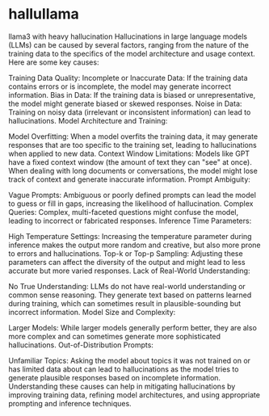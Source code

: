 # hallullama
llama3 with heavy hallucination
Hallucinations in large language models (LLMs) can be caused by several factors, ranging from the nature of the training data to the specifics of the model architecture and usage context. Here are some key causes:

Training Data Quality:
Incomplete or Inaccurate Data: If the training data contains errors or is incomplete, the model may generate incorrect information.
Bias in Data: If the training data is biased or unrepresentative, the model might generate biased or skewed responses.
Noise in Data: Training on noisy data (irrelevant or inconsistent information) can lead to hallucinations.
Model Architecture and Training:

Model Overfitting: When a model overfits the training data, it may generate responses that are too specific to the training set, leading to hallucinations when applied to new data.
Context Window Limitations: Models like GPT have a fixed context window (the amount of text they can "see" at once). When dealing with long documents or conversations, the model might lose track of context and generate inaccurate information.
Prompt Ambiguity:

Vague Prompts: Ambiguous or poorly defined prompts can lead the model to guess or fill in gaps, increasing the likelihood of hallucination.
Complex Queries: Complex, multi-faceted questions might confuse the model, leading to incorrect or fabricated responses.
Inference Time Parameters:

High Temperature Settings: Increasing the temperature parameter during inference makes the output more random and creative, but also more prone to errors and hallucinations.
Top-k or Top-p Sampling: Adjusting these parameters can affect the diversity of the output and might lead to less accurate but more varied responses.
Lack of Real-World Understanding:

No True Understanding: LLMs do not have real-world understanding or common sense reasoning. They generate text based on patterns learned during training, which can sometimes result in plausible-sounding but incorrect information.
Model Size and Complexity:

Larger Models: While larger models generally perform better, they are also more complex and can sometimes generate more sophisticated hallucinations.
Out-of-Distribution Prompts:

Unfamiliar Topics: Asking the model about topics it was not trained on or has limited data about can lead to hallucinations as the model tries to generate plausible responses based on incomplete information.
Understanding these causes can help in mitigating hallucinations by improving training data, refining model architectures, and using appropriate prompting and inference techniques.
